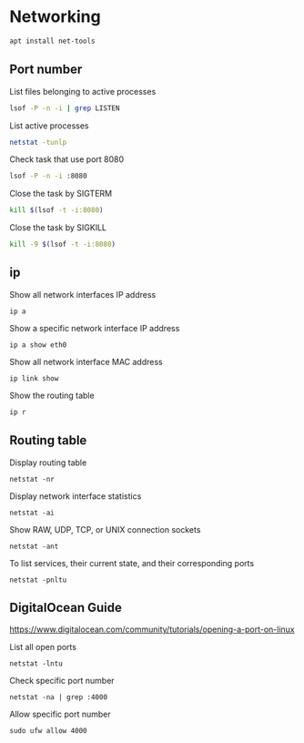 # Networking

```sh
apt install net-tools
```

## Port number

List files belonging to active processes
```sh
lsof -P -n -i | grep LISTEN
```

List active processes
```sh
netstat -tunlp
```

Check task that use port 8080
```sh
lsof -P -n -i :8080
```

Close the task by SIGTERM
```sh
kill $(lsof -t -i:8080)
```

Close the task by SIGKILL
```sh
kill -9 $(lsof -t -i:8080)
```

## ip

Show all network interfaces IP address
```shell
ip a
```

Show a specific network interface IP address
```shell
ip a show eth0
```

Show all network interface MAC address
```shell
ip link show
```

Show the routing table
```sh
ip r
```

## Routing table

Display routing table
```shell
netstat -nr
```

Display network interface statistics
```shell
netstat -ai
```

Show RAW, UDP, TCP, or UNIX connection sockets
```shell
netstat -ant
```

To list services, their current state, and their corresponding ports
```
netstat -pnltu
```

## DigitalOcean Guide

https://www.digitalocean.com/community/tutorials/opening-a-port-on-linux

List all open ports
```shell
netstat -lntu
```

Check specific port number
```shell
netstat -na | grep :4000
```

Allow specific port number
```shell
sudo ufw allow 4000
```

